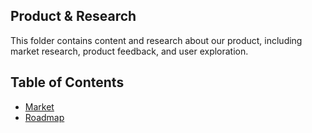 Product & Research
---

This folder contains content and research about our product, including market research, product feedback, and user exploration.

Table of Contents
---

- [Market](./market.md)
- [Roadmap](./roadmap.md)
